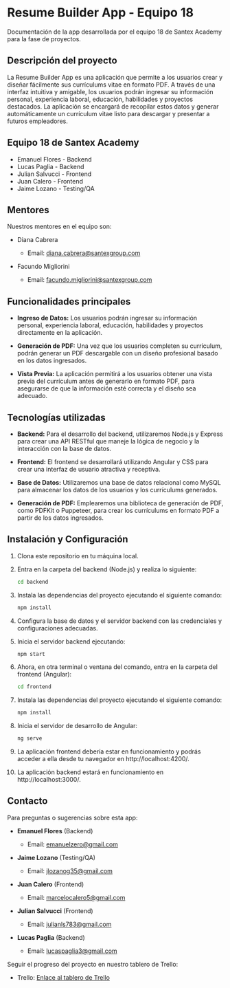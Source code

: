 # Resume Builder App - Equipo 18

Documentación de la app desarrollada por el equipo 18 de Santex Academy para la fase de proyectos.

## Descripción del proyecto

La Resume Builder App es una aplicación que permite a los usuarios crear y diseñar fácilmente sus currículums vitae en formato PDF. A través de una interfaz intuitiva y amigable, los usuarios podrán ingresar su información personal, experiencia laboral, educación, habilidades y proyectos destacados. La aplicación se encargará de recopilar estos datos y generar automáticamente un currículum vitae listo para descargar y presentar a futuros empleadores.

## Equipo 18 de Santex Academy

- Emanuel Flores - Backend
- Lucas Paglia - Backend
- Julian Salvucci - Frontend
- Juan Calero - Frontend
- Jaime Lozano - Testing/QA

## Mentores

Nuestros mentores en el equipo son:

- Diana Cabrera
  - Email: diana.cabrera@santexgroup.com

- Facundo Migliorini
  - Email: facundo.migliorini@santexgroup.com

## Funcionalidades principales

- **Ingreso de Datos:** Los usuarios podrán ingresar su información personal, experiencia laboral, educación, habilidades y proyectos directamente en la aplicación.

- **Generación de PDF:** Una vez que los usuarios completen su currículum, podrán generar un PDF descargable con un diseño profesional basado en los datos ingresados.

- **Vista Previa:** La aplicación permitirá a los usuarios obtener una vista previa del currículum antes de generarlo en formato PDF, para asegurarse de que la información esté correcta y el diseño sea adecuado.

## Tecnologías utilizadas

- **Backend:** Para el desarrollo del backend, utilizaremos Node.js y Express para crear una API RESTful que maneje la lógica de negocio y la interacción con la base de datos.

- **Frontend:** El frontend se desarrollará utilizando Angular y CSS para crear una interfaz de usuario atractiva y receptiva.

- **Base de Datos:** Utilizaremos una base de datos relacional como MySQL para almacenar los datos de los usuarios y los currículums generados.

- **Generación de PDF:** Emplearemos una biblioteca de generación de PDF, como PDFKit o Puppeteer, para crear los currículums en formato PDF a partir de los datos ingresados.

## Instalación y Configuración

1. Clona este repositorio en tu máquina local.

2. Entra en la carpeta del backend (Node.js) y realiza lo siguiente:

   ```bash
   cd backend
   ```

3. Instala las dependencias del proyecto ejecutando el siguiente comando:

   ```bash
   npm install
   ```

4. Configura la base de datos y el servidor backend con las credenciales y configuraciones adecuadas.

5. Inicia el servidor backend ejecutando:

   ```bash
   npm start
   ```

6. Ahora, en otra terminal o ventana del comando, entra en la carpeta del frontend (Angular):

   ```bash
   cd frontend
   ```

7. Instala las dependencias del proyecto ejecutando el siguiente comando:

   ```bash
   npm install
   ```

8. Inicia el servidor de desarrollo de Angular:

   ```bash
   ng serve
   ```

9. La aplicación frontend debería estar en funcionamiento y podrás acceder a ella desde tu navegador en http://localhost:4200/.

10. La aplicación backend estará en funcionamiento en http://localhost:3000/.

## Contacto

Para preguntas o sugerencias sobre esta app:

- **Emanuel Flores** (Backend)
  - Email: emanuelzero@gmail.com

- **Jaime Lozano** (Testing/QA)
  - Email: jlozanog35@gmail.com

- **Juan Calero** (Frontend)
  - Email: marcelocalero5@gmail.com

- **Julian Salvucci** (Frontend)
  - Email: julianls783@gmail.com

- **Lucas Paglia** (Backend)
  - Email: lucaspaglia3@gmail.com

Seguir el progreso del proyecto en nuestro tablero de Trello:

- Trello: [Enlace al tablero de Trello](https://trello.com/b/rzKpAYof/general-documentacion)

